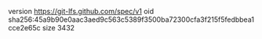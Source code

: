 version https://git-lfs.github.com/spec/v1
oid sha256:45a9b90e0aac3aed9c563c5389f3500ba72300cfa3f215f5fedbbea1cce2e65c
size 3432
